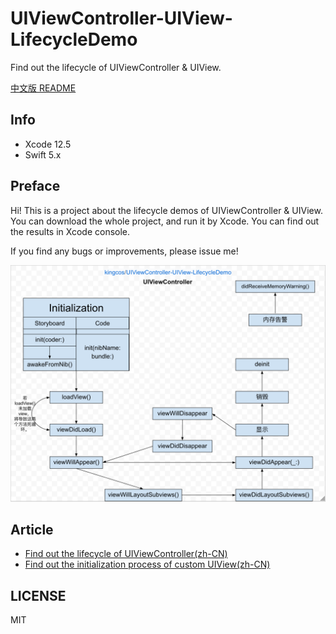# UIViewController-UIView-LifecycleDemo

Find out the lifecycle of UIViewController &amp; UIView.

[中文版 README](README_CN.md)

## Info

- Xcode 12.5
- Swift 5.x

## Preface

Hi! This is a project about the lifecycle demos of UIViewController & UIView. You can download the whole project, and run it by Xcode. You can find out the results in Xcode console.

If you find any bugs or improvements, please issue me!

![Structure](images/uiviewcontroller-lifecycle.png)

## Article

- [Find out the lifecycle of UIViewController(zh-CN)](https://kingcos.me/posts/2017/uiviewcontroller_life_cycle/)
- [Find out the initialization process of custom UIView(zh-CN)](https://kingcos.me/posts/2016/uiview_life_cycle/)

## LICENSE

MIT
